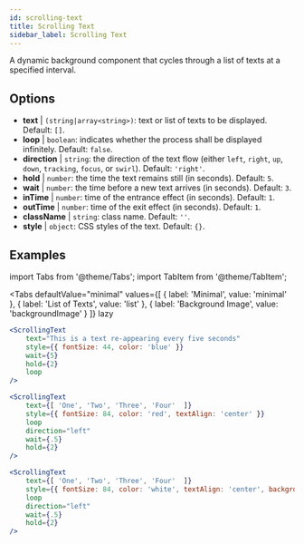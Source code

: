 ```yaml
---
id: scrolling-text
title: Scrolling Text
sidebar_label: Scrolling Text
---
```


A dynamic background component that cycles through a list of texts at a specified interval.

## Options

* __text__ | `(string|array<string>)`: text or list of texts to be displayed. Default: `[]`.
* __loop__ | `boolean`: indicates whether the process shall be displayed infinitely. Default: `false`.
* __direction__ | `string`: the direction of the text flow (either `left`, `right`, `up`, `down`, `tracking`, `focus`, or `swirl`). Default: `'right'`.
* __hold__ | `number`: the time the text remains still (in seconds). Default: `5`.
* __wait__ | `number`: the time before a new text arrives (in seconds). Default: `3`.
* __inTime__ | `number`: time of the entrance effect (in seconds). Default: `1`.
* __outTime__ | `number`: time of the exit effect (in seconds). Default: `1`.
* __className__ | `string`: class name. Default: `''`.
* __style__ | `object`: CSS styles of the text. Default: `{}`.


## Examples


import Tabs from '@theme/Tabs';
import TabItem from '@theme/TabItem';

<Tabs
    defaultValue="minimal"
    values={[
        { label: 'Minimal', value: 'minimal' },
        { label: 'List of Texts', value: 'list' },
        { label: 'Background Image', value: 'backgroundImage' }
    ]}
    lazy
>

<TabItem value="minimal">

```jsx live
<ScrollingText
    text="This is a text re-appearing every five seconds"
    style={{ fontSize: 44, color: 'blue' }}
    wait={5}
    hold={2}
    loop
/>
```

</TabItem>

<TabItem value="list">

```jsx live
<ScrollingText
    text={[ 'One', 'Two', 'Three', 'Four'  ]}
    style={{ fontSize: 84, color: 'red', textAlign: 'center' }}
    loop
    direction="left"
    wait={.5}
    hold={2}
/>
```

</TabItem>

<TabItem value="backgroundImage">

```jsx live
<ScrollingText
    text={[ 'One', 'Two', 'Three', 'Four'  ]}
    style={{ fontSize: 84, color: 'white', textAlign: 'center', backgroundImage: 'url(https://bit.ly/3qlRgoR)', backgroundSize: '1200px 200px' }}
    loop
    direction="left"
    wait={.5}
    hold={2}
/>
```

</TabItem>

</Tabs>
